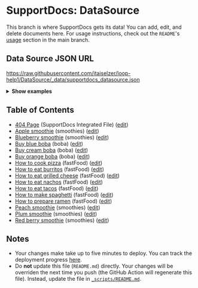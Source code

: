 # SupportDocs: DataSource
This branch is where SupportDocs gets its data! You can add, edit, and delete documents here. For usage instructions, check out the `README`'s [usage](https://github.com/aheze/SupportDocs#using-the-github-repository) section in the main branch.

## Data Source JSON URL
<a href="https://raw.githubusercontent.com/itaiselzer/loop-help1/DataSource/_data/supportdocs_datasource.json">https://raw.githubusercontent.com/itaiselzer/loop-help1/DataSource/_data/supportdocs_datasource.json</a>

<details markdown="1">
<summary><strong>Show examples</strong></summary>

<hr>

### SwiftUI
```swift
struct SwiftUIExampleView_MinimalCode: View {
    let dataSource = URL(string: "https://raw.githubusercontent.com/itaiselzer/loop-help1/DataSource/_data/supportdocs_datasource.json")!
    @State var supportDocsPresented = false
    
    var body: some View {
        Button("Present SupportDocs from SwiftUI!") { supportDocsPresented = true }
        .sheet(isPresented: $supportDocsPresented, content: {
            SupportDocsView(dataSource: dataSource, isPresented: $supportDocsPresented)
        })
    }
}
```

### UIKit
```swift
class UIKitExampleController_MinimalCode: UIViewController {
    /**
    Connect this inside the storyboard.
    
    This is just for demo purposes, so it's not connected yet.
    */
    @IBAction func presentButtonPressed(_ sender: Any) {
        let dataSource = URL(string: "https://raw.githubusercontent.com/itaiselzer/loop-help1/DataSource/_data/supportdocs_datasource.json")!
    
        let supportDocsViewController = SupportDocsViewController(dataSource: dataSource)
        self.present(supportDocsViewController, animated: true, completion: nil)
    }
}
```

<hr>

</details>

## Table of Contents
- [404 Page](https://itaiselzer.github.io/loop-help1/404) (SupportDocs Integrated File) ([edit](https://github.com/itaiselzer/loop-help1/edit/DataSource/loop-help1/404.md))
- [Apple smoothie](https://itaiselzer.github.io/loop-help1/Sample-Smoothies/Apple) (smoothies) ([edit](https://github.com/itaiselzer/loop-help1/edit/DataSource/Sample-Smoothies/Apple.md))
- [Blueberry smoothie](https://itaiselzer.github.io/loop-help1/Sample-Smoothies/Blueberry) (smoothies) ([edit](https://github.com/itaiselzer/loop-help1/edit/DataSource/Sample-Smoothies/Blueberry.md))
- [Buy blue boba](https://itaiselzer.github.io/loop-help1/Sample-Boba/BuyBlueBoba) (boba) ([edit](https://github.com/itaiselzer/loop-help1/edit/DataSource/Sample-Boba/BuyBlueBoba.md))
- [Buy cream boba](https://itaiselzer.github.io/loop-help1/Sample-Boba/BuyCreamBoba) (boba) ([edit](https://github.com/itaiselzer/loop-help1/edit/DataSource/Sample-Boba/BuyCreamBoba.md))
- [Buy orange boba](https://itaiselzer.github.io/loop-help1/Sample-Boba/BuyOrangeBoba) (boba) ([edit](https://github.com/itaiselzer/loop-help1/edit/DataSource/Sample-Boba/BuyOrangeBoba.md))
- [How to cook pizza](https://itaiselzer.github.io/loop-help1/Sample-FastFood/HowToCookPizza) (fastFood) ([edit](https://github.com/itaiselzer/loop-help1/edit/DataSource/Sample-FastFood/HowToCookPizza.md))
- [How to eat burritos](https://itaiselzer.github.io/loop-help1/Sample-FastFood/HowToEatBurritos) (fastFood) ([edit](https://github.com/itaiselzer/loop-help1/edit/DataSource/Sample-FastFood/HowToEatBurritos.md))
- [How to eat grilled cheese](https://itaiselzer.github.io/loop-help1/Sample-FastFood/HowToEatGrilledCheese) (fastFood) ([edit](https://github.com/itaiselzer/loop-help1/edit/DataSource/Sample-FastFood/HowToEatGrilledCheese.md))
- [How to eat nachos](https://itaiselzer.github.io/loop-help1/Sample-FastFood/HowToEatNachos) (fastFood) ([edit](https://github.com/itaiselzer/loop-help1/edit/DataSource/Sample-FastFood/HowToEatNachos.md))
- [How to eat tacos](https://itaiselzer.github.io/loop-help1/Sample-FastFood/HowToEatTacos) (fastFood) ([edit](https://github.com/itaiselzer/loop-help1/edit/DataSource/Sample-FastFood/HowToEatTacos.md))
- [How to make spaghetti](https://itaiselzer.github.io/loop-help1/Sample-FastFood/HowToMakeSpaghetti) (fastFood) ([edit](https://github.com/itaiselzer/loop-help1/edit/DataSource/Sample-FastFood/HowToMakeSpaghetti.md))
- [How to prepare ramen](https://itaiselzer.github.io/loop-help1/Sample-FastFood/HowToPrepareRamen) (fastFood) ([edit](https://github.com/itaiselzer/loop-help1/edit/DataSource/Sample-FastFood/HowToPrepareRamen.md))
- [Peach smoothie](https://itaiselzer.github.io/loop-help1/Sample-Smoothies/Peach) (smoothies) ([edit](https://github.com/itaiselzer/loop-help1/edit/DataSource/Sample-Smoothies/Peach.md))
- [Plum smoothie](https://itaiselzer.github.io/loop-help1/Sample-Smoothies/Plum) (smoothies) ([edit](https://github.com/itaiselzer/loop-help1/edit/DataSource/Sample-Smoothies/Plum.md))
- [Red berry smoothie](https://itaiselzer.github.io/loop-help1/Sample-Smoothies/RedBerries) (smoothies) ([edit](https://github.com/itaiselzer/loop-help1/edit/DataSource/Sample-Smoothies/RedBerries.md))


## Notes
- Your changes make take up to five minutes to deploy. You can track the deployment progress [here](https://github.com/itaiselzer/loop-help1/deployments/activity_log?environment=github-pages).
- Do **not** update this file (`README.md`) directly. Your changes will be overriden the next time you push (the GitHub Action will regenerate this file). Instead, update the file in [`_scripts/README.md`](https://github.com/itaiselzer/loop-help1/edit/DataSource/_scripts/README.md). 